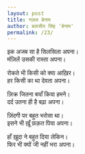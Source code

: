 ```yaml
---  
layout: post  
title: गज़ल बेनाम
author: बलजीत सिंह 'बेनाम'
permalink: /23/
---  
```


इक अजब सा है सिलसिला अपना।  
मंज़िलें उसकी रास्ता अपना।  
  
रोकते भी किसी को क्या आख़िर।  
हर किसी का था देवता अपना।  
  
ज़िक्र जितना बयाँ किया हमने।  
दर्द उतना ही है बढ़ा अपना।  
  
ज़िंदगी पर बहुत भरोसा था।  
इसने भी ख़ूँ फ़क़त पिया अपना।  
  
हाँ ख़ुदा ने बहुत दिया लेकिन।  
फिर भी क्यों जी नहीं भरा अपना।  
